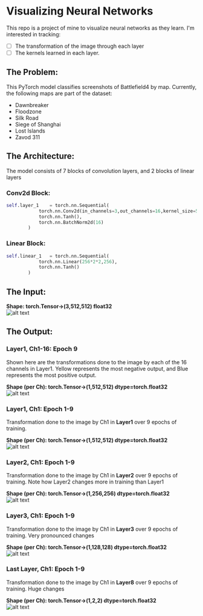 # Visualizing Neural Networks
This repo is a project of mine to visualize neural networks as they learn. I'm interested in tracking:
- [ ] The transformation of the image through each layer
- [ ] The kernels learned in each layer.

## The Problem: 
This PyTorch model classifies screenshots of Battlefield4 by map. 
Currently, the following maps are part of the dataset:
- Dawnbreaker
- Floodzone
- Silk Road
- Siege of Shanghai
- Lost Islands
- Zavod 311

## The Architecture: 
The model consists of 7 blocks of convolution layers, and 2 blocks of linear layers  
### Conv2d Block:
```python
self.layer_1    = torch.nn.Sequential(
            torch.nn.Conv2d(in_channels=3,out_channels=16,kernel_size=5,stride=1,padding=2,bias=True),
            torch.nn.Tanh(),
            torch.nn.BatchNorm2d(16)
        )
```  
### Linear Block:
```python
self.linear_1   = torch.nn.Sequential(
            torch.nn.Linear(256*2*2,256),
            torch.nn.Tanh()
        )
```
## The Input:    
**Shape: torch.Tensor->(3,512,512) float32**  
![alt text](https://github.com/steinshark/VisualizedML/blob/main/BaseImg.jpg?raw=true)

## The Output: 

### Layer1, Ch1-16: Epoch 9
Shown here are the transformations done to the image by each of the 16 channels in Layer1. Yellow represents the most negative output, and Blue represents the most positive output.  

**Shape (per Ch): torch.Tensor->(1,512,512) dtype=torch.float32**  
![alt text](https://github.com/steinshark/VisualizedML/blob/main/Layer1_ep0.jpg?raw=true)


### Layer1, Ch1: Epoch 1-9
Transformation done to the image by Ch1 in **Layer1** over 9 epochs of training.  

**Shape (per Ch): torch.Tensor->(1,512,512) dtype=torch.float32**  
![alt text](https://github.com/steinshark/VisualizedML/blob/main/Layer1_ch1.jpg?raw=true)


### Layer2, Ch1: Epoch 1-9
Transformation done to the image by Ch1 in **Layer2** over 9 epochs of training. Note how Layer2 changes more in training than Layer1  

**Shape (per Ch): torch.Tensor->(1,256,256) dtype=torch.float32**  
![alt text](https://github.com/steinshark/VisualizedML/blob/main/Layer2_ch1.jpg?raw=true)


### Layer3, Ch1: Epoch 1-9
Transformation done to the image by Ch1 in **Layer3** over 9 epochs of training. Very pronounced changes

**Shape (per Ch): torch.Tensor->(1,128,128) dtype=torch.float32**  
![alt text](https://github.com/steinshark/VisualizedML/blob/main/Layer3_ch1.jpg?raw=true)


### Last Layer, Ch1: Epoch 1-9
Transformation done to the image by Ch1 in **Layer8** over 9 epochs of training. Huge changes

**Shape (per Ch): torch.Tensor->(1,2,2) dtype=torch.float32**  
![alt text](https://github.com/steinshark/VisualizedML/blob/main/Layer8_ch1.jpg?raw=true)